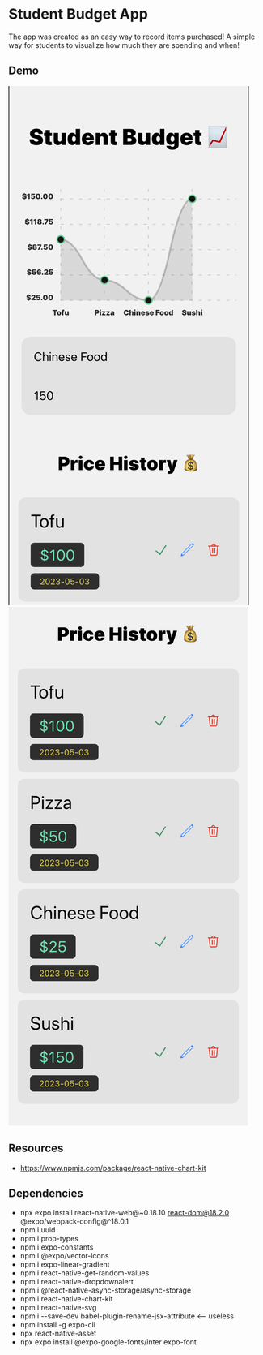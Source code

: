 # Student Budget App

The app was created as an easy way to record items purchased! A simple way for students to visualize how much they are spending and when! 

## Demo

<img src="./assets/screenshot1.png" />
<img src="./assets/screenshot2.png" />

## Resources

- https://www.npmjs.com/package/react-native-chart-kit


## Dependencies

- npx expo install react-native-web@~0.18.10 react-dom@18.2.0 @expo/webpack-config@^18.0.1
- npm i uuid
- npm i prop-types
- npm i expo-constants
- npm i @expo/vector-icons
- npm i expo-linear-gradient
- npm i react-native-get-random-values
- npm i react-native-dropdownalert
- npm i @react-native-async-storage/async-storage
- npm i react-native-chart-kit
- npm i react-native-svg
- npm i --save-dev babel-plugin-rename-jsx-attribute <-- useless
- npm install -g expo-cli
- npx react-native-asset
- npx expo install @expo-google-fonts/inter expo-font


